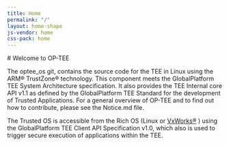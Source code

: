 ```yaml
---
title: Home
permalink: "/"
layout: home-shape
js-vendor: home
css-pack: home
---
```


<div class="text-center" markdown="1">
# Welcome to OP-TEE

The optee_os git, contains the source code for the TEE in Linux using the ARM® TrustZone® technology. This component meets the GlobalPlatform TEE System Architecture specification. It also provides the TEE Internal core API v1.1 as defined by the GlobalPlatform TEE Standard for the development of Trusted Applications. For a general overview of OP-TEE and to find out how to contribute, please see the Notice.md file.

The Trusted OS is accessible from the Rich OS (Linux or [VxWorks®](https://www.windriver.com/products/vxworks/) ) using the GlobalPlatform TEE Client API Specification v1.0, which also is used to trigger secure execution of applications within the TEE.
</div>
